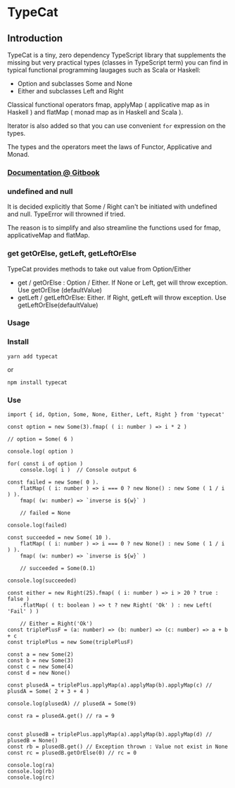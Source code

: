 # TypeCat


## Introduction 

TypeCat is a tiny, zero dependency TypeScript library that supplements the missing but very practical types (classes in TypeScript term) you can find in typical functional programming laugages such as Scala or Haskell:

- Option and subclasses Some and None
- Either and subclasses Left and Right

Classical functional operators fmap, applyMap ( applicative map as in Haskell ) and flatMap ( monad map as in Haskell and Scala ).

Iterator is also added so that you can use convenient `for` expression on the types.

The types and the operators meet the laws of Functor, Applicative and Monad.

### [Documentation @ Gitbook](https://typecat.gitbook.io/project/)

### undefined and null

It is decided explicitly that Some / Right can't be initiated with undefined and null. TypeError will throwned if tried.

The reason is to simplify and also streamline the functions used for fmap, applicativeMap and flatMap.

### get getOrElse, getLeft, getLeftOrElse

TypeCat provides methods to take out value from Option/Either

- get / getOrElse : Option / Either. If None or Left, get will throw exception. Use getOrElse (defaultValue)
- getLeft / getLeftOrElse: Either. If Right, getLeft will throw exception. Use getLeftOrElse(defaultValue)

### Usage

### Install

`yarn add typecat`

or 

`npm install typecat`

### Use

```
import { id, Option, Some, None, Either, Left, Right } from 'typecat'

const option = new Some(3).fmap( ( i: number ) => i * 2 ) 

// option = Some( 6 )

console.log( option )

for( const i of option ) 
    console.log( i )  // Console output 6
    
const failed = new Some( 0 ).
    flatMap( ( i: number ) => i === 0 ? new None() : new Some ( 1 / i ) ).
    fmap( (w: number) => `inverse is ${w}` )
    
    // failed = None

console.log(failed)

const succeeded = new Some( 10 ).
    flatMap( ( i: number ) => i === 0 ? new None() : new Some ( 1 / i ) ).
    fmap( (w: number) => `inverse is ${w}` )
    
    // succeeded = Some(0.1)
    
console.log(succeeded)

const either = new Right(25).fmap( ( i: number ) => i > 20 ? true : false )
    .flatMap( ( t: boolean ) => t ? new Right( 'Ok' ) : new Left( 'Fail' ) )
    
    // Either = Right('Ok')
const triplePlusF = (a: number) => (b: number) => (c: number) => a + b + c
const triplePlus = new Some(triplePlusF)
    
const a = new Some(2)
const b = new Some(3)
const c = new Some(4)
const d = new None()

const plusedA = triplePlus.applyMap(a).applyMap(b).applyMap(c) // plusdA = Some( 2 + 3 + 4 )

console.log(plusedA) // plusedA = Some(9)

const ra = plusedA.get() // ra = 9


const plusedB = triplePlus.applyMap(a).applyMap(b).applyMap(d) // plusedB = None()
const rb = plusedB.get() // Exception thrown : Value not exist in None
const rc = plusedB.getOrElse(0) // rc = 0

console.log(ra)
console.log(rb)
console.log(rc)

```
